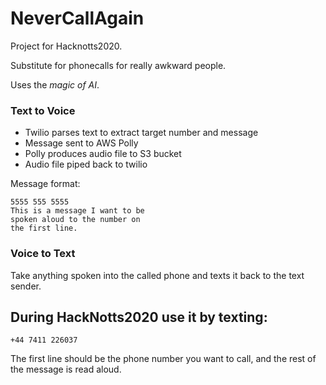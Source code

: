 # NeverCallAgain

Project for Hacknotts2020.

Substitute for phonecalls for really awkward people.

Uses the _magic of AI_.

### Text to Voice

- Twilio parses text to extract target number and message
- Message sent to AWS Polly
- Polly produces audio file to S3 bucket
- Audio file piped back to twilio

Message format:

```
5555 555 5555
This is a message I want to be
spoken aloud to the number on
the first line.
```

### Voice to Text

Take anything spoken into the called phone and texts it back to the text sender.

## During HackNotts2020 use it by texting:
`+44 7411 226037`

The first line should be the phone number you want to call, and the rest of the message is read aloud.
